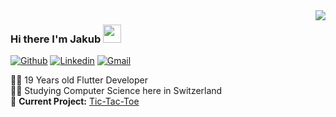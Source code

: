 <img align='right' src="https://github-readme-stats.vercel.app/api?username=kubacarbon&show_icons=true">

### Hi there I'm Jakub <img src="https://github.com/piyushP7pravin/piyushP7pravin/blob/master/Hi.gif" width="29px">

[![Github](https://img.shields.io/badge/-Github-000?style=flat&logo=Github&logoColor=white)](https://github.com/kubacarbon)
[![Linkedin](https://img.shields.io/badge/-LinkedIn-blue?style=flat&logo=Linkedin&logoColor=white)](https://www.linkedin.com/in/jakubjaniec/)
[![Gmail](https://img.shields.io/badge/-Gmail-c14438?style=flat&logo=Gmail&logoColor=white)](mailto:jakubjaniec01@gmail.com)

👨‍💻 19 Years old Flutter Developer  
👨‍🎓 Studying Computer Science here in Switzerland  
🚧 **Current Project:** [Tic-Tac-Toe](https://github.com/kubacarbon/TicTacToe)


